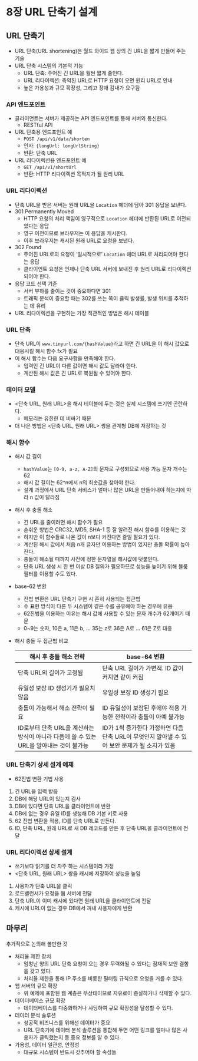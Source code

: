 # 8장 URL 단축기 설계

## URL 단축기

- URL 단축(URL shortening)은 월드 와이드 웹 상의 긴 URL을 짧게 만들어 주는 기술
- URL 단축 시스템의 기본적 기능
    - URL 단축: 주어진 긴 URL을 훨씬 짧게 줄인다.
    - URL 리다이렉션: 측약된 URL로 HTTP 요청이 오면 원리 URL로 안내
    - 높은 가용성과 규모 확장성, 그리고 장애 감내가 요구됨

### API 엔드포인트

- 클라이언트는 서버가 제공하는 API 엔드포인트를 통해 서버와 통신한다.
    - RESTful API
- URL 단축용 엔드포인트 예
    - `POST /api/v1/data/shorten`
    - 인자: `{longUrl: longUrlString}`
    - 반환: 단축 URL
- URL 리다이렉션용 엔드포인트 예
    - `GET /api/v1/shortUrl`
    - 반환: HTTP 리다이렉션 목적지가 될 원리 URL

### URL 리다이렉션

- 단축 URL을 받은 서버는 원래 URL을 `Location` 헤더에 담아 301 응답을 보낸다.
- 301 Permanently Moved
    - HTTP 요청의 처리 책임이 영구적으로 `Location` 헤더에 반환된 URL로 이전되었다는 응답
    - 영구 이전이므로 브라우저는 이 응답을 캐시한다.
    - 이후 브라우저는 캐시된 원래 URL로 요청을 보낸다.
- 302 Found
    - 주어진 URL로의 요청이 ‘일시적으로’ `Location` 헤더 URL로 처리되어야 한다는 응답
    - 클라이언트 요청은 언제나 단축 URL 서버에 보내진 후 원리 URL로 리다이렉션 되어야 한다.
- 응답 코드 선택 기준
    - 서버 부하를 줄이는 것이 중요하다면 301
    - 트래픽 분석이 중요할 때는 302를 쓰는 쪽이 클릭 발생률, 발생 위치를 추적하는 데 유리
- URL 리다이렉션을 구현하는 가장 직관적인 방법은 해시 테이블

### URL 단축

- 단축 URL이 `www.tinyurl.com/{hashValue}`라고 하면 긴 URL을 이 해시 값으로 대응시킬 해시 함수 fx가 필요
- 이 해시 함수는 다음 요구사항을 만족해야 한다.
    - 입력인 긴 URL이 다른 값이면 해시 값도 달라야 한다.
    - 계산된 해시 값은 긴 URL로 복원될 수 있어야 한다.

### 데이터 모델

- <단축 URL, 원래 URL>을 해시 테이블에 두는 것은 실제 시스템에 쓰기엔 곤란하다.
    - 메모리는 유한한 데 비싸기 때문
- 더 나은 방법은 <단축 URL, 원래 URL> 쌍을 관계형 DB에 저장하는 것

### 해시 함수

- 해시 값 길이
    - `hashValue`는 `[0-9, a-z, A-Z]`의 문자로 구성되므로 사용 가능 문자 개수는 62
    - 해시 값 길이는 62^n에서 n의 최솟값을 찾아야 한다.
    - 설계 과정에서 URL 단축 서비스가 얼마나 많은 URL을 만들어내야 하는지에 따라 n 값이 달라짐
- 해시 후 충돌 해소
    - 긴 URL을 줄이려면 해시 함수가 필요
    - 손쉬운 방법은 CRC32, MD5, SHA-1 등 잘 알려진 해시 함수를 이용하는 것
    - 하지만 이 함수들로 나온 값이 n보다 커진다면 줄일 필요가 있다.
    - 계산된 해시 값에서 처음 n개 글자만 이용하는 방법이 있지만 충돌 확률이 높아진다.
    - 충돌이 해소될 때까지 사전에 정한 문자열을 해시값에 덧붙인다.
    - 단축 URL 생성 시 한 번 이상 DB 질의가 필요하므로 성능을 높이기 위해 블룸 필터를 이용할 수도 있다.
- base-62 변환
    - 진법 변환은 URL 단축기 구현 시 흔히 사용되는 접근법
    - 수 표현 방식이 다른 두 시스템이 같은 수를 공유해야 하는 경우에 유용
    - 62진법을 이용하는 이유는 해시 값에 사용할 수 있는 문자 개수가 62개이기 때문
    - 0~9는 숫자, 10은 a, 11은 b, … 35는 z로 36은 A로 … 61은 Z로 대응
- 해시 충돌 두 접근법 비교


    | 해시 후 충돌 해소 전략 | base-64 변환 |
    | --- | --- |
    | 단축 URL의 길이가 고정됨 | 단축 URL 길이가 가변적. ID 값이 커지면 같이 커짐 |
    | 유일성 보장 ID 생성기가 필요치 않음 | 유일성 보장 ID 생성기 필요 |
    | 충돌이 가능해서 해소 전략이 필요 | ID 유일성이 보장된 후에야 적용 가능한 전략이라 충돌이 아예 불가능 |
    | ID로부터 단축 URL을 계산하는 방식이 아니라 다음에 쓸 수 있는 URL을 알아내는 것이 불가능 | ID가 1씩 증가한다 가정하면 다음 단축 URL이 무엇인지 알아낼 수 있어 보안 문제가 될 소지가 있음 |

### URL 단축기 상세 설계 예제

- 62진법 변환 기법 사용
1. 긴 URL을 입력 받음
2. DB에 해당 URL이 있는지 검사
3. DB에 있다면 단축 URL을 클라이언트에 반환
4. DB에 없는 경우 유일 ID를 생성해 DB 기본 키로 사용
5. 62 진법 변환을 적용, ID를 단축 URL로 만든다.
6. ID, 단축 URL, 원래 URL로 새 DB 레코드를 만든 후 단축 URL을 클라이언트에 전달

### URL 리다이렉션 상세 설계

- 쓰기보다 읽기를 더 자주 하는 시스템이라 가정
- <단축 URL, 원래 URL> 쌍을 캐시에 저장하여 성능을 높임
1. 사용자가 단축 URL을 클릭
2. 로드밸런서가 요청을 웹 서버에 전달
3. 단축 URL이 이미 캐시에 있다면 원래 URL을 클라이언트에 전달
4. 캐시에 URL이 없는 경우 DB에서 꺼내 사용자에게 반환

## 마무리

추가적으로 논의해 볼만한 것

- 처리율 제한 장치
    - 엄청난 양의 URL 단축 요청이 오는 경우 무력화될 수 있다는 잠재적 보안 결함을 갖고 있다.
    - 처리율 제한을 통해 IP 주소를 비롯한 필터링 규칙으로 요청을 거를 수 있다.
- 웹 서버의 규모 확장
    - 위 예제에 포함된 웹 계층은 무상태이므로 자유로이 증설하거나 삭제할 수 있다.
- 데이터베이스 규모 확장
    - 데이터베이스를 다중화하거나 샤딩하여 규모 확장성을 달성할 수 있다.
- 데이터 분석 솔루션
    - 성공적 비즈니스를 위해선 데이터가 중요
    - URL 단축기에 데이터 분석 솔루션을 통합해 두면 어떤 링크를 얼마나 많은 사용자가 클릭했는지 등 중요 정보를 알 수 있다.
- 가용성, 데이터 일관성, 안정성
    - 대규모 시스템이 반드시 갖추어야 할 속성들
